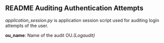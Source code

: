 ## README Auditing Authentication Attempts

*application_session.py* is application session script used for auditing login
attempts of the user.

**ou_name**: Name of the audit OU.*(Logaudit)*
